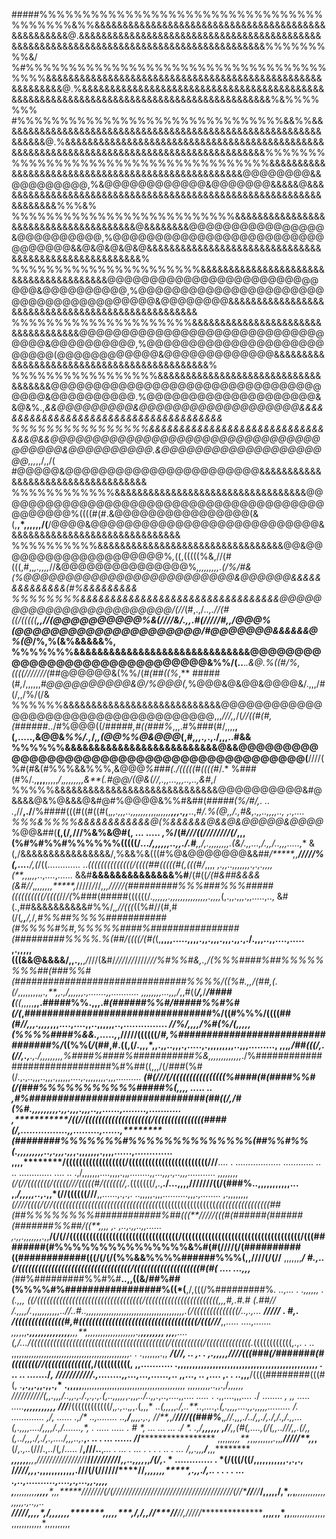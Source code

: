 #####%%%%%%%%%%%%%%%%%%%%%%%%%%%%%%%%%%%%%%%%&%%&&&&&&&&&&&&&&&&&&&&&&&&&&&&&&&&&&&&&&&&&&&&&&&&&&&@.&&&&&&&&&&&&&&&&&&&&&&&&&&&&&&&&&&&&&&&&&&&&&&&&&&&&&&&&&&&&&&&&&&&&&&&&&&&&&&&&&&&&&&&&%%%%%%%%%&/
%#%%%%%%%%%%%%%%%%%%%%%%%%%%%%%%%%%%%%%%%&&&&&&&&&&&&&&&&&&&&&&&&&&&&&&&&&&&&&&&&&&&&&&&&&&&&&&&&&&@.%&&&&&&&&&&&&&&&&&&&&&&&&&&&&&&&&&&&&&&&&&&&&&&&&&&&&&&&&&&&&&&&&&&&&&&&&&&&&&&&&&&&&&&&&&%&%%%%%%%
#%%%%%%%%%%%%%%%%%%%%%%%%%%%%%%%&&%%&&&&&&&&&&&&&&&&&&&&&&&&&&&&&&&&&&&&&&&&&&&&&&&&&&&&&&&&&&&&&&&@.%&&&&&&&&&&&&&&&&&&&&&&&&&&&&&&&&&&&&&&&&&&&&&&&&&&&&&&&&&&&&&&&&&&&&&&&&&&&&&&&&&&&&&&&&&&&%%%%%%%
%%%%%%%%%%%%%%%%%%%%%%%%%%%%%%&&&&&&&&&&&&&&&&&&&&&&&&&&&&&&&&&&&&&&&&&&&&&&&&&&&@@@@@@@@&&@@@@@@@@@,%&@@@@@@@@@@@@&@@@@@@@&&&&&@&&&&&&&&&&&&&&&&&&&&&&&&&&&&&&&&&&&&&&&&&&&&&&&&&&&&&&&&&&&&&&&&&&%%%&%
%%%%%%%%%%%%%%%%%%%%%%%%%%&&&&&&&&&&&&&&&&&&&&&&&&&&&&&&&&&&&&&&@&&&&&&&&@@@@@@@@@@@@@@@@&@@@@@@@@@@,%@@@@@@@@@@@@@@@@@@@@@@@@@@@@@@@@&&@&@&@&@&@&&&&&&&&&&&&&&&&&&&&&&&&&&&&&&&&&&&&&&&&&&&&&&&&&&&&&&%
%%%%%%%%%%%%%%%%%%%%%%&&&&&&&&&&&&&&&&&&&&&&&&&&&&&&&&&&&&&&&@@@@@@@@@@@@@@@@@@@@@@@@@@@@&@@@@@@@@@@,%@@@@@@@@@@@@@@@@@@@@@@@@@@@@@@@@@@@@@@@&@@@@@@@@&&&&&&&&&&&&&&&&&&&&&&&&&&&&&&&&&&&&&&&&&&&&&&&&&&
%%%%%%%%%%%%%%%%%%%%%&&&&&&&&&&&&&&&&&&&&&&&&&&&&&&&&&&&@@@@@@@@@@@@@@@@@@@@@@@@@@@@@@@@@&@@@@@@@@@@,%@@@@@@@@@@@@@@@@@@@@@@@@@@(@@@@@@@@@@@@&@@@@@@@@@@@@@&&&&&&&&&&&&&&&&&&&&&&&&&&&&&&&&&&&&&&&&&&&&%
%%%%%%%%%%%%%%%%%&&&&&&&&&&&&&&&&&&&&&&&&&&&&&&&&&&&&@@@@@@@@@@@@@@@@@@@@@@@@@@@@@@@@@@@@&@@@@@@@@@@.%@@@@@@@@@@@@@@@@@@@@&&@&%.,*&&@@@@@@@@@&@@@@@@@@@@@@@@@@@@@&&&&&&&&&&&&&&&&&&&&&&&&&&&&&&&&&&&&&&&
%%%%%%%%%%%%%%%%&&&&&&&&&&&&&&&&&&&&&&&&&&&&&&&&@&&@@@@@@@@@@@@@@@@@@@@@@@@@@@@@@@@@@@@@@&@@@@@@@@@@.&@@@@@@@@@@@@@@@@@@@@@,,,*,,/,,/( #@@@@@&@@@@@@@@@@@@@@@@@@@@@@@&&&&&&&&&&&&&&&&&&&&&&&&&&&&&&&&&&&
%%%%%%%%%%%%&&&&&&&&&&&&&&&&&&&&&&&&&&&&&&&&&&@@@@@@@@@@@@@@@@@@@@@@@@@@@@@@@@@@@@@@@@@@@@@@%((((#(#.&@@@@@@@@@@@@@@@@(&(,**,*,,,,,,/(**/@@@@&@@@@@@@@@@@@@@@@@@@@@@@@@@@&&&&&&&&&&&&&&&&&&&&&&&&&&&&&&&
%%%%%%%%%%&&&&&&&&&&&&&&&&&&&&&&&&&&&&&&&&&@@&@@@@@@@@@@@@@@@@@@@@%*,*((,(((((%&,//(#(((,#,,*,.,,,,*//&@@@@@@@@@@@@@@@%*,,,,,,,,,.***(/%*/#&(%@@@@@@@@@@@@@@@@@@@@@@@@@&@@@@@@&&&&&&&&&&&&&&(#%&&&&&&&&&
%%%%%%%%&&&&&&&&&&&&&&&&&&&&&&&&&&&&&&&&&@@@@@@@@@@@@@@@@@@@@@@@@/(//*(#,.,/*..,.//(#((/(((((******,,//(@@@@@@@@@@%&*(////*&/.,,.#(/////#,,/@@@%(@@@@@@@@@@@@@@@@@@@@@/#@@@@@@@&&&&&&@%(@*/%,%(&%&&&&&%,
%%%%%%%&&&&&&&&&&&&&&&&&&&&&&&&&&&&&&@@@@@@@@@@@@@@@@@@@@@@@@@@@@@@&%%/(..**.*.&@.%((#/%,((((///////(*##@@@@@@&(%%/(*#(##((%*,** #####(#*,*/,,,,,,*#@@@@@@@@@@&@/%@@@(,*%@@@&@&@@&@@@@&/.,,,/#(/,,/%/(/&
%%%%%%&&&&&&&&&&&&&&&&&&&&&&&&&&&&@@@@@@@@@@@@@@@@@@@@@@@@@@@@@@@@@@@@,,,*///,,*/(*//((#(#,(######*../#%@@@((/#####*,#((###%*,,,.#%###(#/,,,,**,(,.....,&@@&*%%/.,*/,*,(@@%%@&@@@*(,#*,,,.,*.,./,,,..#&&
%%%%%%&&&&&&&&&&&&&&&&&&&&&&&&&&@&&@@@@@@@@@@@@@@@@@@@@@@@@@@@@@@@@@@@@@@@@@@(**////(%#(#&(#%%%&&%%%,&@@@*%###(./(((((#((((#*/.* %###(#%/.,**,,,**,,,,,*/*,*,,,,,,,,&**(.#@@/(@&(//,.,,...,,,..,..,&#*,/
%%%%%&&&&&&&&&&&&&&&&&&&&&&&&&&&&&@@@@@@@@@@&#@&&&&@&%@&&&@&#@#%@@@@&%%#&##(*#####(%/#/,.  .. .*,//**,./**/%####(((#((#((#(,*,,.,,,..,,,,,,,*,,,,*,,,,,**,,,.,,***..,*#/.%(@,,/.,#&,.,,..,,,,.., ,.,....
%%%&%%%%&&&&&&&&&&&&@(%&&&&&&@&&@&@@@@@&@@@@*%@@&##(**(,(/*,*///%&%&@#(, ...  ..... *,%*/(#*///((////////(/*,,,(%#%#%%#%%%%%%(((((/*****.../,,,,,,..,,./.#**,,/,.,,,,,,,,.(&/*.,,...,/.,,/..,*,,.....,**
&(,/&&&&&&&&&&&&&&&&/,%&&%&(((#%@&@@@@@@@&&##*/*****,,*******/*///*/%*(,.**...******/,(*/((.............    ..*((((((((((((((/((((##(((((#(,(((#/*,,,, *,.,,..,,,,,,,.,.,.,,,,(**,*,,*,,,.*.,....,......
&&#**&&&&&&&&&&&&&&%#**/(#((*/(#&##&&&&(&#//*,*,,,,,,,*****,*/////*/*//*,,,****////*/*(#########%%%###%%%#####((((((((((/((((*//*/(*%###(#####((((((/*.,,,,,,.,,,,,,,,,,,,,,,.,,,,*(,.,,.,,,.,,.....,..,
&#(.,##&&&&&&&&&&#%%/,*,//(((*((%#//(#,#(/(*,**,**/,*/****,*#%%##%%%%###########(#%%%%#%#,*%%%%%####%################(#########%%%%.%(##/((((/(#*(*(,**,,,,.....,,,,.,,.,,,.,,,.,,.,./.,,,..,,....,.....
,.,,,,,(((&&@&&&&/,,.,**,,*/*///(&#/*///*/*//*////*//****/%#%%#&,.,/(%%%####%##%%%%%%%%##(###%%#(###############################%%%%/((%#.,,*/(#*#,(.(/*,,,,,,,,,*,.,**,,.,/,,,,,,.,.......,,...........
,,,,,,,,...,,,/*,,#((***/,***/***/####(****((*,,,,,**,,.#####%%.,,,.#*(######%%#/#####%%#%#(/(*,#################################%/((#%%%/((((##*(*#*//,,,.,,,,*,,,....,....,,..,,,,,,..,...............
******************//%**/*,,,,****/%#(%/****(,,*,****,,(%%%%####%&&*.,.....,*****,/////((((((/*#,%#################################%/*((%%(*/*(##,#.((,(/.,,,*,,.,,..,,,.,.....,.,,,,,,,,,..,,,.........,
,,,********,***/##(((/,.*(//,.*,**.,.**/,,,*,,,,*,*,*%####%####%###########%&,,,,,,,,,,***,*,,*./%##############################%#%##((,,,/(/*###*(%#(/.,.,..,,,..,,,.,,,,,,....,.,,,,,,,,.,,,..........
**********(#(///(/((((((((((((((((%####(#(####%%#(/(###%%%%%%%%%%%#####%(,,,***,   .....     .. ***,*#%###############################(##((/*,*/#(%#.,,,,,,,,,.,,.,,,.,,,..,,......,........,...........
,***********/((//((((((((((((((((((((/(((((((((((((((####(/*,................,,*.........,......,********(########%%%%%%%#%%%%%%%%%%%%%%(##%%#%%(.,,,,,,,,,..,.,,,.,,*,.,,,,,,,.,,,,......,.............
,,,,********/((((((((((((((((((/((((((((((((((((((((((((///****.... .  .................. ............ ..   ..       .............     .... .. .,/,,,,,,,....,,,,.,,*,........,,...,,,.,..,,,...........
,,,,,,,,***(/(//(((((((/(((((///(((((#/((*((((/,.*(((((((/,.,******./...,,,,****///////((/(###%..,,,,,,,,,,,... ,**,*****/,,,,,..***,.,,*(//((((((///**,,......,.,.,. ..,,,,,.,,,..........,,,.,........
,.,,,,,,,,*(////((((/(//(((((((((((((((((((((((((((((((((*((((((((((((((((((*(((((((((((((((((##(##%%%%%%%%############%##(((**/****////(((#(######(######(#######%%##/((**,,,,*  ,.  ,..,.,,..,,.*.....
,.,,.,,,,,,*,.,,**/(/(//(((((((((((((((((((((((((((((((((/((((((((((((((((((((((((((((((((((((/(((########(#%%%%%%%%%%%%%%%&%#(#(////(/(##########((############(((/(/(/(%%&&%%%%######%%%(,,////(/(//**
,,,,,,,***/   *#.,..*(/((((((((((((((((((((((((((((((((((/((((((((((((((((((((#(#( ....           ...,,,**(#*#%#########%%#%#**..,,((&/##%##(%%%%#%#################%((*(**,/,(((/%#########%*. ..,... .
.,,,,,****, . *(.,,, ((/(((((((((((((((((((((((((((((((((/(((((((((((((((((((((((,,,*#,*.#.# (.#*#// /.,,,,/.*,,,***,,,,,,,,..//..#..,,,,,,*,,,,,,,,,,,,,,,,,,,,,,,,,,,,,,*,,,.(/((((((((((((((/..,.,...
*****/////* . #,**.  /(((((((((((((((#,#((((((((((((((((((((((((((((((((((((/(((///***,,.....  ....,......*. ,,,*,,,**********.,,,****,,,,,,,,*,,,***,,,**,,,,*,,,,,,,,,,,,,,,,.,************,,***,,,,,,
,,,*******,....(,/.../(((((((((((((((((((((((((((((((((((((((((((/((((((((((/((((((((((((((.*((((((((((((,.,.        . ..    ,,,,,,*,,,,,,,,,,,,,,,,,,,,,,,,,,,,,,,,,,,,,,,,,.            . .*,,,,,,,.,,
*************/***(//, ..  ,.  .     ,.,,,,,***////(((###(/#######(#((((((((//((((((((((((((*,/((((((((((,  ,,...........   .,,,,,,,,,,,,,,,,,,,,,,,,,,,,,,,,,,,,,,,,,,,,,,,, . .. .. ......./*********,*
******/*//////////.,.....*...,,*...,...,*...*...,*.. ,,..., .. ,....     ,. . ..,,,**/((((########(((#(, .**,.,,.,,.,,.,* .,,,,,**,,,,,,,,,,,,,,,,,,,,,,,,,,,,,,,,,,,,,,,,, ,,,,,,,,,..,,.,/***,*,*,,,,*
******/*/////////(*,,.,,,/..,,.*,./.,.,.,*.(,..,,,*,,*,.,,,*../..,,.*,..,....,,.... *.....*          .   .,,....,,,....    ./                                ........ *,   ,, ..... .....****,,,,,,,,,,,
///***/((((((((((((/,*,.,*..,*,*,.(,,,* .*.(,,,*,,*./,..**.*.,*...*.,*.(,.,,,,*....*,,.,,,,,.........  /. .............   *,/,                         ......       .,/** ..,........ ..,**/***,*,,,.,.,
//**,*,*/**////((###%***,***,//*.,,*,.**/../*,,****./*,.*/,/.,/.,,*..*.(,.,,,,*..../,,,,/.,/.......,*, . ..... .....    . # *,                    ...   ...     ... ./ *.           .,/********,***,,,,,
*********,****/********/*,,(#(,....,(/*(,,..//**/*,,.(/,,*(,../,,,.*/,./*,.**,*....*/,,***,*..,.***,.         ..    .                             ...          ......            */*/*******************
,,,,,*,,,,**,*,,*,*,,,,,,*.*,,*,*******////*/**,,*,****(/*,.,..*(///.,../(*,*/..... /**,///..**,*... . ...  .       ... .      .          .      .   .. .      ...            */*,,.,,,**/***,,,********
******,,,,,,*****,,*,****//////*//*//////*/*/**************/**/*///////*/*,,..,,,,*,,*/(/,*. *                                              .............   .              *(/(((/((/**,,,,,,,,,,,.,.,.,
/*////****,,***,.,,,,,,,,,,,,.**///(/(//////****//***********,*,*,*,*,,,*******,*.,,./,.*.                                        . .  .    .   ...                    .,..,..........,....,.,...,,.,,,,
******,********,,,,,,,,,****,,*,*,****,*,**,*******///////(/(/////////////////////////////*/*////////**(//****//***/**/***/********,,****,****,****,/******,*,*****,***,***,**,*,,*,,,,,,,,,,,,,.,..,,..
***********************/*/*///*******,*******,,,*,**/**,,*,***,,,**,*******,,********,*,,****,**/,*/*,,/*/****//*****/**/,*/***////*****************,,,*,*,,*,,**,,*,,,,,,,,*,,,,,,,,,,,,,,,,*,,,,,,,,,,
